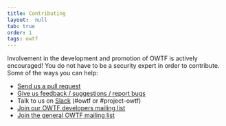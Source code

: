 ```yaml
---
title: Contributing
layout:  null
tab: true
order: 1
tags: owtf
---
```


Involvement in the development and promotion of OWTF is actively encouraged! You do not have to be a security expert in order to contribute. Some of the ways you can help:

- [Send us a pull request](https://github.com/owtf/owtf/pulls)
- [Give us feedback / suggestions / report bugs](https://github.com/owtf/owtf/issues)
- Talk to us on [Slack](https://owasp.slack.com) (#owtf or #project-owtf)
- [Join our OWTF developers mailing list](https://lists.owasp.org/mailman/listinfo/owasp_owtf_developers)
- [Join the general OWTF mailing list](https://lists.owasp.org/mailman/listinfo/owasp_owtf)
